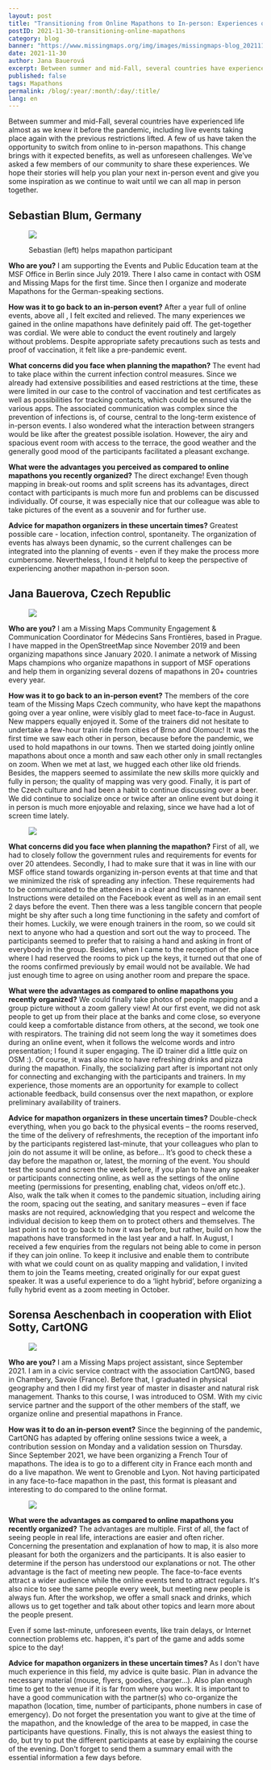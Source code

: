 ```yaml
---
layout: post
title: "Transitioning from Online Mapathons to In-person: Experiences of Mapathon Organizers"
postID: 2021-11-30-transitioning-online-mapathons
category: blog
banner: "https://www.missingmaps.org/img/images/missingmaps-blog_20211130_Banner.png"
date: 2021-11-30
author: Jana Bauerová
excerpt: Between summer and mid-Fall, several countries have experienced life almost as we knew it before the pandemic, including live events taking place again with the previous restrictions lifted. A few of us have taken the opportunity to switch from online to in-person mapathons.
published: false
tags: Mapathons
permalink: /blog/:year/:month/:day/:title/
lang: en
---
```



Between summer and mid-Fall, several countries have experienced life almost as we knew it before the pandemic, including live events taking place again with the previous restrictions lifted. A few of us have taken the opportunity to switch from online to in-person mapathons. This change brings with it expected benefits, as well as unforeseen challenges. We’ve asked a few members of our community to share these experiences. We hope their stories will help you plan your next in-person event and give you some inspiration as we continue to wait until we can all map in person together.

## Sebastian Blum, Germany
<figure>
<img src="https://www.missingmaps.org/img/images/missingmaps-blog_20211130_Sebastian.png">
<p class="caption"> Sebastian (left) helps mapathon participant</p>
</figure>

**Who are you?**
I am supporting the Events and Public Education team at the MSF Office in Berlin since July 2019. There I also came in contact with OSM and Missing Maps for the first time. Since then I organize and moderate Mapathons for the German-speaking sections.

**How was it to go back to an in-person event?**
After a year full of online events, above all , I felt excited and relieved. The many experiences we gained in the online mapathons have definitely paid off. The get-together was cordial. We were able to conduct the event routinely and largely without problems. Despite appropriate safety precautions such as tests and proof of vaccination, it felt like a pre-pandemic event.

**What concerns did you face when planning the mapathon?**
The event had to take place within the current infection control measures. Since we already had extensive possibilities and eased restrictions at the time, these were limited in our case to the control of vaccination and test certificates as well as possibilities for tracking contacts, which could be ensured via the various apps. The associated communication was complex since the prevention of
infections is, of course, central to the long-term existence of in-person events. I also wondered what the interaction between strangers would be like after the greatest possible isolation. However, the airy and spacious event room with access to the terrace, the good weather and the generally good mood of the participants facilitated a pleasant exchange.

**What were the advantages you perceived as compared to online mapathons you recently organized?**
The direct exchange! Even though mapping in break-out rooms and split screens has its advantages, direct contact with participants is much more fun and problems can be discussed individually. Of course, it was especially nice that our colleague was able to take pictures of the event as a souvenir and for further use.

**Advice for mapathon organizers in these uncertain times?**
Greatest possible care - location, infection control, spontaneity. The organization of events has always been dynamic, so the current challenges can be integrated into the planning of events - even if they make the process more cumbersome. Nevertheless, I found it helpful to keep the perspective
of experiencing another mapathon in-person soon.


## Jana Bauerova, Czech Republic
<figure>
<img src="https://www.missingmaps.org/img/images/missingmaps-blog_20211130_Jana.png">
</figure>

**Who are you?**
I am a Missing Maps Community Engagement &amp; Communication Coordinator for Médecins Sans Frontières, based in Prague. I have mapped in the OpenStreetMap since November 2019 and been organizing mapathons since January 2020. I animate a network of Missing Maps champions who organize mapathons in support of MSF operations and help them in organizing several dozens of mapathons in 20+ countries every year.

**How was it to go back to an in-person event?**
The members of the core team of the Missing Maps Czech community, who have kept the
mapathons going over a year online, were visibly glad to meet face-to-face in August. New mappers equally enjoyed it. Some of the trainers did not hesitate to undertake a few-hour train ride from cities of Brno and Olomouc! It was the first time we saw each other in person, because before the pandemic, we used to hold mapathons in our towns. Then we started doing jointly online mapathons about once a month and saw each other only in small rectangles on zoom. When we met at last, we hugged each other like old friends. Besides, the mappers seemed to assimilate the new skills more quickly and fully in person; the quality of mapping was very good. Finally, it is part of the Czech culture and had been a habit to continue discussing over a beer. We did continue to socialize once or twice after an online event but doing it in person is much more enjoyable and relaxing, since we have had a lot of screen time lately.

<figure>
<img src="https://www.missingmaps.org/img/images/missingmaps-blog_20211130_Prague2.png">
</figure>

**What concerns did you face when planning the mapathon?**
First of all, we had to closely follow the government rules and requirements for events for over 20 attendees. Secondly, I had to make sure that it was in line with our MSF office stand towards organizing in-person events at that time and that we minimized the risk of spreading any infection. These requirements had to be communicated to the attendees in a clear and timely manner. Instructions were detailed on the Facebook event as well as in an email sent 2 days before the event.
Then there was a less tangible concern that people might be shy after such a long time functioning in the safety and comfort of their homes. Luckily, we were enough trainers in the room, so we could sit next to anyone who had a question and sort out the way to proceed. The participants seemed to prefer that to raising a hand and asking in front of everybody in the group. Besides, when I came to the
reception of the place where I had reserved the rooms to pick up the keys, it turned out that one of the rooms confirmed previously by email would not be available. We had just enough time to agree on using another room and prepare the space.

**What were the advantages as compared to online mapathons you recently organized?** We could finally take photos of people mapping and a group picture without a zoom gallery view! At our first event, we did not ask people to get up from their place at the banks and come close, so everyone could keep a comfortable distance from others, at the second, we took one with respirators. The training did not seem long the way it sometimes does during an online event, when it follows the welcome words and intro presentation; I found it super engaging. The iD trainer did a little quiz on OSM :). Of course, it was also nice to have refreshing drinks and pizza during the mapathon. Finally, the socializing part after is important not only for connecting and exchanging with the participants and trainers. In my experience, those moments are an opportunity for example to collect actionable feedback, build consensus over the next mapathon, or explore preliminary availability of trainers.

**Advice for mapathon organizers in these uncertain times?**
Double-check everything, when you go back to the physical events – the rooms reserved, the time of the delivery of refreshments, the reception of the important info by the participants registered last-minute, that your colleagues who plan to join do not assume it will be online, as before... It’s good to check these a day before the mapathon or, latest, the morning of the event. You should test the sound and screen the week before, if you plan to have any speaker or participants connecting online, as well as the settings of the online meeting (permissions for
presenting, enabling chat, videos on/off etc.). Also, walk the talk when it comes to the pandemic situation, including airing the room, spacing out the seating, and sanitary measures – even if face masks are not required, acknowledging that you respect and welcome the individual decision to keep them on to protect others and themselves. The last point is not to go back to how it was before, but rather, build on how the mapathons have transformed in the last year and a half. In
August, I received a few enquiries from the regulars not being able to come in person if they can join online. To keep it inclusive and enable them to contribute with what we could count on as quality mapping and validation, I invited them to join the Teams meeting, created originally for our expat guest speaker. It was a useful experience to do a ‘light hybrid’, before organizing a fully hybrid event as a zoom meeting in October.

## Sorensa Aeschenbach in cooperation with Eliot Sotty, CartONG

<figure>
<img src="https://www.missingmaps.org/img/images/missingmaps-blog_20211130_Sorensa.png">
</figure>

**Who are you?**
I am a Missing Maps project assistant, since September 2021. I am in a civic service contract with the association CartONG, based in Chambery, Savoie (France). Before that, I graduated in physical geography and then I did my first year of master in disaster and natural risk management. Thanks to this course, I was introduced to OSM. With my civic service partner and the support of the other members of the staff, we organize online and presential mapathons in
France.

**How was it to do an in-person event?**
Since the beginning of the pandemic, CartONG has adapted by offering online sessions twice a week, a contribution session on Monday and a validation session on Thursday. Since September 2021, we have been organizing a French Tour of mapathons. The idea is to go to a different city in France each month and do a live mapathon. We went to Grenoble and Lyon. Not having participated in any face-to-face mapathon in the past, this format is pleasant and interesting to do
compared to the online format.

<figure>
<img src="https://www.missingmaps.org/img/images/missingmaps-blog_20211130_CartONG2.png">
</figure>

**What were the advantages as compared to online mapathons you recently organized?**
The advantages are multiple. First of all, the fact of seeing people in real life, interactions are easier and often richer. Concerning the presentation and explanation of how to map, it is also more pleasant for both the organizers and the participants. It is also easier to determine if the person has understood our explanations or not. The other advantage is the fact of meeting new people. The face-to-face events attract a wider audience while the online events tend to attract regulars. It's also nice to see the same people every week, but meeting new people is always fun. After the workshop, we offer a small snack and drinks, which allows us to get together and talk about other topics and learn more about the people present.

Even if some last-minute, unforeseen events, like train delays, or Internet connection problems etc. happen, it's part of the game and adds some spice to the day!

**Advice for mapathon organizers in these uncertain times?**
As I don't have much experience in this field, my advice is quite basic. Plan in advance the necessary material (mouse, flyers, goodies, charger...). Also plan enough time to get to the venue if it is far from where you work. It is important to have a good communication with the partner(s) who co-organize the mapathon (location, time, number of participants, phone numbers in case of emergency). Do not forget the presentation you want to give at the time of the mapathon, and the
knowledge of the area to be mapped, in case the participants have questions. Finally, this is not always the easiest thing to do, but try to put the different participants at ease by explaining the course of the evening. Don't forget to send them a summary email with the essential information a few days before.
